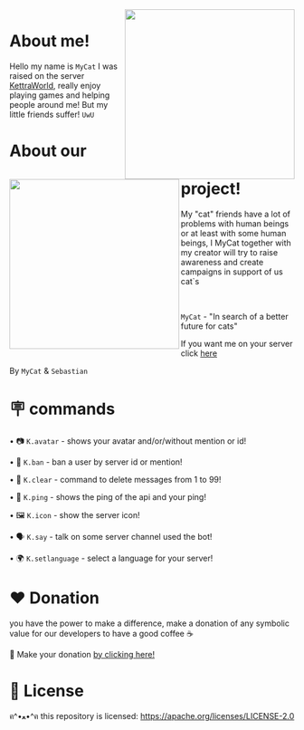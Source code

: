 <img align="right" src="https://images-ext-2.discordapp.net/external/O04ENeR2bvzHGscCLrjf14dxwVPRFcXwfrI1VCv2Wac/%3Fsize%3D4096/https/cdn.discordapp.com/avatars/932705411897905193/9bebc14f036c11585199ed5887ef6fbf.png" width="300"/>

# About me!

Hello my name is  `MyCat`  I was raised on the server [KettraWorld](https://discord.gg/NDzFeDp8YE), really enjoy playing games and helping people around me! But my little friends suffer!   `UwU`

<img align="left" src="https://raw.githubusercontent.com/sebastianjnuwu/KellyWorld/main/src/imagens/gatinho.png" width="300"/>

# About our project!

My "cat" friends have a lot of problems with human beings or at least with some human beings, I MyCat together with my creator will try to raise awareness and create campaigns in support of us cat`s

</br>

`MyCat` - "In search of a better future for cats"

If you want me on your server click [here](#)

By `MyCat` & `Sebastian`

# 🪧 commands 

   • 📷 `K.avatar` - shows your avatar and/or/without mention or id!
   
   • 🤬 `K.ban` - ban a user by server id or mention!
   
   • 🧹 `K.clear` - command to delete messages from 1 to 99!
   
   • 🏓 `K.ping` - shows the ping of the api and your ping!
   
   • 🖼️ `K.icon` - show the server icon!
   
   • 🗣️ `K.say` - talk on some server channel used the bot!
   
   • 🌍 `K.setlanguage` - select a language for your server!
  
# ❤️ Donation 

you have the power to make a difference, make a donation of any symbolic value for our developers to have a good coffee ☕

🌟 Make your donation [by clicking here!](https://ko-fi.com/sebastianjn007)

# 📃 License

ฅ^•ﻌ•^ฅ this repository is licensed: https://apache.org/licenses/LICENSE-2.0

